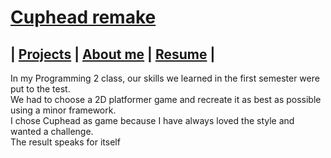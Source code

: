# [Cuphead remake](https://github.com/DaanDemaecker/CupheadRemake)

## | [Projects](../README.md)  |    [About me](../AboutMe.md)  |    [Resume](../Content/DaanDemaeckerCV.pdf) |

In my Programming 2 class, our skills we learned in the first semester were put to the test.  
We had to choose a 2D platformer game and recreate it as best as possible using a minor framework.  
I chose Cuphead as game because I have always loved the style and wanted a challenge.  
The result speaks for itself